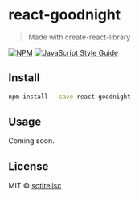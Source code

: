# react-goodnight

> Made with create-react-library

[![NPM](https://img.shields.io/npm/v/react-goodnight.svg)](https://www.npmjs.com/package/react-goodnight) [![JavaScript Style Guide](https://img.shields.io/badge/code_style-standard-brightgreen.svg)](https://standardjs.com)

## Install

```bash
npm install --save react-goodnight
```

## Usage

Coming soon.

## License

MIT © [sotirelisc](https://github.com/sotirelisc)
